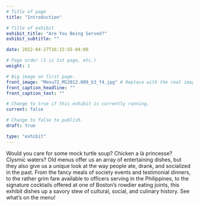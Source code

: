```yaml
---
# Title of page
title: "Introduction"

# Title of exhibit
exhibit_title: "Are You Being Served?"
exhibit_subtitle: ""

date: 2022-04-27T16:15:55-04:00

# Page order (1 is 1st page, etc.)
weight: 1 

# Big image on first page.
front_image: "Menu72_MS2012.009_b3_f4.jpg" # Replace with the real image
front_caption_headline: ""
front_caption_text: ""

# Change to true if this exhibit is currently running.
current: false

# Change to false to publish.
draft: true

type: "exhibit"
---
```


Would you care for some mock turtle soup? Chicken a là princesse? Clysmic waters? Old menus offer us an array of entertaining dishes, but they also give us a unique look at the way people ate, drank, and socialized in the past. From the fancy meals of society events and testimonial dinners, to the rather grim fare available to officers serving in the Philippines, to the signature cocktails offered at one of Boston’s rowdier eating joints, this exhibit dishes up a savory stew of cultural, social, and culinary history. See what’s on the menu!   

